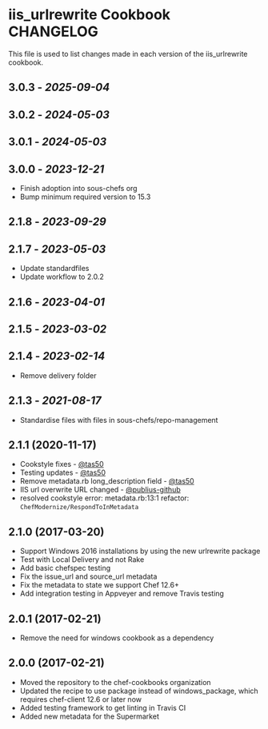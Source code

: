 # iis_urlrewrite Cookbook CHANGELOG

This file is used to list changes made in each version of the iis_urlrewrite cookbook.

## 3.0.3 - *2025-09-04*

## 3.0.2 - *2024-05-03*

## 3.0.1 - *2024-05-03*

## 3.0.0 - *2023-12-21*

- Finish adoption into sous-chefs org
- Bump minimum required version to 15.3

## 2.1.8 - *2023-09-29*

## 2.1.7 - *2023-05-03*

- Update standardfiles
- Update workflow to 2.0.2

## 2.1.6 - *2023-04-01*

## 2.1.5 - *2023-03-02*

## 2.1.4 - *2023-02-14*

- Remove delivery folder

## 2.1.3 - *2021-08-17*

- Standardise files with files in sous-chefs/repo-management

## 2.1.1 (2020-11-17)

- Cookstyle fixes - [@tas50](https://github.com/tas50)
- Testing updates - [@tas50](https://github.com/tas50)
- Remove metadata.rb long_description field - [@tas50](https://github.com/tas50)
- IIS url overwrite URL changed - [@publius-github](https://github.com/publius-github)
- resolved cookstyle error: metadata.rb:13:1 refactor: `ChefModernize/RespondToInMetadata`

## 2.1.0 (2017-03-20)

- Support Windows 2016 installations by using the new urlrewrite package
- Test with Local Delivery and not Rake
- Add basic chefspec testing
- Fix the issue_url and source_url metadata
- Fix the metadata to state we support Chef 12.6+
- Add integration testing in Appveyer and remove Travis testing

## 2.0.1 (2017-02-21)

- Remove the need for windows cookbook as a dependency

## 2.0.0 (2017-02-21)

- Moved the repository to the chef-cookbooks organization
- Updated the recipe to use package instead of windows_package, which requires chef-client 12.6 or later now
- Added testing framework to get linting in Travis CI
- Added new metadata for the Supermarket

